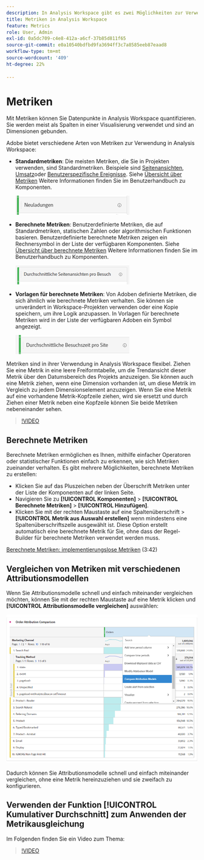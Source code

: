 ```yaml
---
description: In Analysis Workspace gibt es zwei Möglichkeiten zur Verwendung von Metriken.
title: Metriken in Analysis Workspace
feature: Metrics
role: User, Admin
exl-id: 0a5dc709-c4e8-412a-a6cf-37b85d811f65
source-git-commit: e0a10540bdfbd9fa3694ff3c7a8585eeb87eaad8
workflow-type: tm+mt
source-wordcount: '409'
ht-degree: 22%

---
```


# Metriken

Mit Metriken können Sie Datenpunkte in Analysis Workspace quantifizieren. Sie werden meist als Spalten in einer Visualisierung verwendet und sind an Dimensionen gebunden.

Adobe bietet verschiedene Arten von Metriken zur Verwendung in Analysis Workspace:

* **Standardmetriken**: Die meisten Metriken, die Sie in Projekten verwenden, sind Standardmetriken. Beispiele sind [Seitenansichten](/help/components/metrics/page-views.md), [Umsatz](/help/components/metrics/revenue.md)oder [Benutzerspezifische Ereignisse](/help/components/metrics/custom-events.md). Siehe [Übersicht über Metriken](/help/components/metrics/overview.md) Weitere Informationen finden Sie im Benutzerhandbuch zu Komponenten.

   ![Standardmetrik](assets/standard-metric.png)

* **Berechnete Metriken**: Benutzerdefinierte Metriken, die auf Standardmetriken, statischen Zahlen oder algorithmischen Funktionen basieren. Benutzerdefinierte berechnete Metriken zeigen ein Rechnersymbol in der Liste der verfügbaren Komponenten. Siehe [Übersicht über berechnete Metriken](/help/components/c-calcmetrics/cm-overview.md) Weitere Informationen finden Sie im Benutzerhandbuch zu Komponenten.

   ![Berechnete Metrik](assets/calculated-metric.png)

* **Vorlagen für berechnete Metriken**: Von Adoben definierte Metriken, die sich ähnlich wie berechnete Metriken verhalten. Sie können sie unverändert in Workspace-Projekten verwenden oder eine Kopie speichern, um ihre Logik anzupassen. In Vorlagen für berechnete Metriken wird in der Liste der verfügbaren Adoben ein Symbol angezeigt.

   ![Vorlage für berechnete Metriken](assets/calculated-metric-template.png)

Metriken sind in ihrer Verwendung in Analysis Workspace flexibel. Ziehen Sie eine Metrik in eine leere Freiformtabelle, um die Trendansicht dieser Metrik über den Datumsbereich des Projekts anzuzeigen. Sie können auch eine Metrik ziehen, wenn eine Dimension vorhanden ist, um diese Metrik im Vergleich zu jedem Dimensionselement anzuzeigen. Wenn Sie eine Metrik auf eine vorhandene Metrik-Kopfzeile ziehen, wird sie ersetzt und durch Ziehen einer Metrik neben eine Kopfzeile können Sie beide Metriken nebeneinander sehen.

>[!VIDEO](https://video.tv.adobe.com/v/40817/?quality=12)

## Berechnete Metriken

Berechnete Metriken ermöglichen es Ihnen, mithilfe einfacher Operatoren oder statistischer Funktionen einfach zu erkennen, wie sich Metriken zueinander verhalten. Es gibt mehrere Möglichkeiten, berechnete Metriken zu erstellen:

* Klicken Sie auf das Pluszeichen neben der Überschrift Metriken unter der Liste der Komponenten auf der linken Seite.
* Navigieren Sie zu **[!UICONTROL Komponenten]** > **[!UICONTROL Berechnete Metriken]** > **[!UICONTROL Hinzufügen]**.
* Klicken Sie mit der rechten Maustaste auf eine Spaltenüberschrift > **[!UICONTROL Metrik aus Auswahl erstellen]** wenn mindestens eine Spaltenüberschriftszelle ausgewählt ist. Diese Option erstellt automatisch eine berechnete Metrik für Sie, ohne dass der Regel-Builder für berechnete Metriken verwendet werden muss.

[Berechnete Metriken: implementierungslose Metriken](https://experienceleague.adobe.com/docs/analytics-learn/tutorials/components/calculated-metrics/calculated-metrics-implementationless-metrics.html?lang=de) (3:42)

## Vergleichen von Metriken mit verschiedenen Attributionsmodellen

Wenn Sie Attributionsmodelle schnell und einfach miteinander vergleichen möchten, können Sie mit der rechten Maustaste auf eine Metrik klicken und **[!UICONTROL Attributionsmodelle vergleichen]** auswählen:

![Vergleichsattribution](assets/compare-attribution.png)

Dadurch können Sie Attributionsmodelle schnell und einfach miteinander vergleichen, ohne eine Metrik hereinzuziehen und sie zweifach zu konfigurieren.

## Verwenden der Funktion [!UICONTROL Kumulativer Durchschnitt] zum Anwenden der Metrikausgleichung

Im Folgenden finden Sie ein Video zum Thema:

>[!VIDEO](https://video.tv.adobe.com/v/27068/?quality=12)
